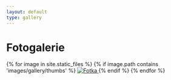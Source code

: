 ```yaml
---
layout: default
type: gallery
---
```


<h1>Fotogalerie</h1>
<div class="photos">
  <div class="grid">
    <div class="grid-sizer"></div>
    {% for image in site.static_files %}
      {% if image.path contains 'images/gallery/thumbs' %}
        <a class="grid-item" data-fancybox="foto" href="{{'assets/images/gallery/' | append: image.name | relative_url }}">
          <img src="{{'assets/images/gallery/thumbs/' | append: image.name | relative_url }}" alt="Fotka">
        </a>
      {% endif %}
    {% endfor %}
  </div>
</div>
